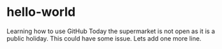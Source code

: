 # hello-world
Learning how to use GitHub
Today the supermarket is not open as it is a public holiday.
This could have some issue. 
Lets add one more line.
